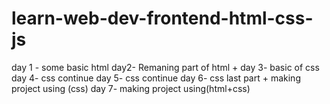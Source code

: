 # learn-web-dev-frontend-html-css-js
day 1 - some basic html day2- Remaning part of html + day 3- basic of css day 4- css continue day 5- css continue day 6- css last part + making project using (css) day 7- making project using(html+css)
